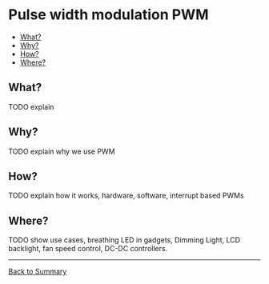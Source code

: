 # Pulse width modulation PWM

* [What?](#what)
* [Why?](#why)
* [How?](#How)
* [Where?](#Where)


## What?
 TODO explain

## Why?
 TODO  explain why we use PWM

## How?
TODO explain how it works, hardware, software, interrupt based PWMs

## Where?
 TODO show use cases, breathing LED in gadgets, Dimming Light, LCD backlight, fan speed control, DC-DC controllers.   

---
[Back to Summary](../summary.md)

